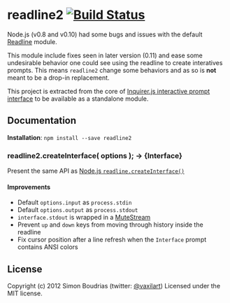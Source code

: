 readline2 [![Build Status](https://travis-ci.org/SBoudrias/readline2.png?branch=master)](https://travis-ci.org/SBoudrias/readline2)
=========

Node.js (v0.8 and v0.10) had some bugs and issues with the default [Readline](http://nodejs.org/api/readline.html) module.

This module include fixes seen in later version (0.11) and ease some undesirable behavior one could see using the readline to create interatives prompts. This means `readline2` change some behaviors and as so is **not** meant to be a drop-in replacement.

This project is extracted from the core of [Inquirer.js interactive prompt interface](https://github.com/SBoudrias/Inquirer.js) to be available as a standalone module.


Documentation
-------------

**Installation**: `npm install --save readline2`

### readline2.createInterface( options ); -> {Interface}

Present the same API as [Node.js `readline.createInterface()`](http://nodejs.org/api/readline.html)

#### Improvements
- Default `options.input` as `process.stdin`
- Default `options.output` as `process.stdout`
- `interface.stdout` is wrapped in a [MuteStream](https://github.com/isaacs/mute-stream)
- Prevent `up` and `down` keys from moving through history inside the readline
- Fix cursor position after a line refresh when the `Interface` prompt contains ANSI colors


License
-------------

Copyright (c) 2012 Simon Boudrias (twitter: [@vaxilart](https://twitter.com/Vaxilart))
Licensed under the MIT license.
